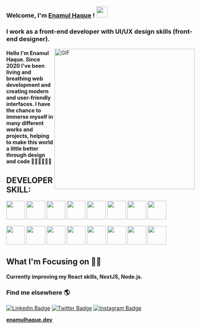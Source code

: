 ###  Welcome, I'm [Enamul Haque](https://elastic-hermann-f7d7c6.netlify.app) ! <img src="https://media.giphy.com/media/hvRJCLFzcasrR4ia7z/giphy.gif" width="30px">


<h3>I work as a front-end developer with UI/UX design skills (front-end designer).</h3>


<img align="right" width="375" alt="GIF" src="https://miro.medium.com/max/1360/1*IRGHmiGsa16stedQvIaZfw.gif" />

<h4>Hello I'm Enamul Haque. Since 2020 I've been living and breathing web development and creating modern and user-friendly interfaces. I have the chance to immerse myself in many different works and projects, helping to make this world a little better through design and code 👨🏻‍💻👨🏻‍💻</h5>


## DEVELOPER SKILL:
<img src="https://logo.letskhabar.com/img?tool=html&acol=gold" width="50px"> <img src="https://logo.letskhabar.com/img?tool=css&acol=gold" width="50px"> <img src="https://logo.letskhabar.com/img?tool=bootstrap&acol=gold" width="50px"> <img src="https://logo.letskhabar.com/img?tool=js&acol=gold" width="50px"> <img src="https://logo.letskhabar.com/img?tool=react&acol=gold" width="50px"> <img src="https://logo.letskhabar.com/img?tool=node&acol=gold" width="50px"> <img src="https://logo.letskhabar.com/img?tool=mongodb&acol=gold" width="50px"> <img src="https://logo.letskhabar.com/img?tool=firebase&acol=gold" width="50px"> 


<img src="https://logo.letskhabar.com/img?tool=git&acol=gold" width="50px"> <img src="https://logo.letskhabar.com/img?tool=github&acol=gold" width="50px"> <img src="https://logo.letskhabar.com/img?tool=netlify&acol=gold" width="50px"> <img src="https://logo.letskhabar.com/img?tool=heroku&acol=gold" width="50px"> <img src="https://logo.letskhabar.com/img?tool=vs-code&acol=gold" width="50px"> <img src="https://logo.letskhabar.com/img?tool=npm&acol=gold" width="50px"> <img src="https://logo.letskhabar.com/img?tool=redux&acol=gold" width="50px">
<img src="https://logo.letskhabar.com/img?tool=yarn&acol=gold" width="50px"> 

## What I'm Focusing on 👨‍💻

<h4>Currently improving my React skills, NextJS, Node.js.</h3>


### Find me elsewhere 🌎

[![Linkedin Badge](https://img.shields.io/badge/LinkedIn-0077B5?style=for-the-badge&logo=linkedin&logoColor=white&link=https://www.linkedin.com/in/enamul-haque7/)](https://www.linkedin.com/in/enamulhaquee/) 
[![Twitter Badge](https://img.shields.io/badge/Twitter-1DA1F2?style=for-the-badge&logo=twitter&logoColor=white&link=https://twitter.com/enamulhaque71)](https://twitter.com/enamulhaque71)
[![Instagram Badge](https://img.shields.io/badge/Instagram-E4405F?style=for-the-badge&logo=instagram&logoColor=white&link=https://instagram.com/enamulhaque.dev)](https://instagram.com/enamulhaque.dev)
<!-- [![IHacker Rank Badge](https://img.shields.io/badge/-Hackerrank-2EC866?style=for-the-badge&logo=HackerRank&logoColor=white&link=https://www.hackerrank.com/enamulhaquemb01/)](https://www.hackerrank.com/enamulhaquemb01/) -->

<!-- Facebook Badge
[![Facebook Badge](https://img.shields.io/badge/-Facebook-blue?style=flat-square&labelColor=1ca0f1&logo=facebook&logoColor=white&link=https://facebook.com/enamulhaquebrown)](https://facebook.com/enamulhaquebrown) 
-->

**[enamulhaque.dev](https://elastic-hermann-f7d7c6.netlify.app/)** <br />




